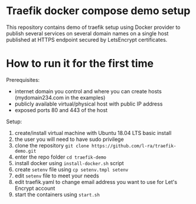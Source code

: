 # Traefik docker compose demo setup
This repository contains demo of traefik setup using Docker provider to publish several services on several domain names on a single host published at HTTPS endpoint secured by LetsEncrypt certificates.

# How to run it for the first time
Prerequisites:
* internet domain you control and where you can create hosts (mydomain234.com in the examples)
* publicly available virtual/physical host with public IP address 
* exposed ports 80 and 443 of the host

Setup:
1. create/install virtual machine with Ubuntu 18.04 LTS basic install
2. the user you will need to have sudo privilege
3. clone the repository `git clone https://github.com/l-ra/traefik-demo.git`
4. enter the repo folder `cd traefik-demo` 
3. install docker using `install-docker.sh` script
4. create `setenv` file using `cp setenv.tmpl setenv`
5. edit `setenv` file to meet your needs
6. edit traefik.yaml to change email address you want to use for Let's Encrypt account
7. start the containers using `start.sh`
